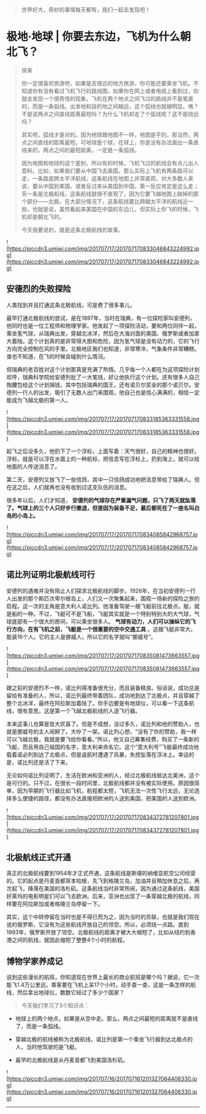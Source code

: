 > 世界好大，奇妙的事情每天都有，我们一起去发现吧！

# 极地·地球 | 你要去东边，飞机为什么朝北飞？

> 徐来
> 
> 你一定很喜欢旅游吧，如果是去很远的地方旅游，你可能还要乘坐飞机。不知道你有没有看过飞机飞行的路线图，如果你在网上或者电视上看到过，你就会发现一个很奇怪的现象，飞机在两个地点之间飞过的路线并不是笔直的，而是一条弧线。出发地和目的地之间越远，这个弧线也就越明显。咦？不是说两点之间直线距离最短吗？为什么飞机却走了个弧线呢？这不是绕远吗？
> 
> 其实吧，弧线才是对的。因为地球跟地图不一样，地图是平的，那当然，两点之间直线的距离最短。可地球是个球，在球上，你是没有办法画出一条直线来的，两点之间的最短距离，一定是一条弧线。
> 
> 因为地图和地球的这个差别，所以有的时候，飞机飞过的航线会有点儿出人意料。比如，如果我们要从中国飞去美国，那么实际上飞机有两条路可以走，一条路是跨太平洋航线，这条航线在地图上非常直观，对大多数人来说，要从中国到美国，或者反过来从美国到中国，第一反应肯定是这么走；另一条是北极航线，这条航线就很不直观了，因为它要飞越地图上缺掉的那个部分——北极。在大部分情况下，这条航线要比跨越太平洋的航线近一些。也就是说，虽然看起来美国在中国的东边儿，但实际上你飞的时候，飞机却是朝北飞的。
> 
> 今天我要说的，就是这条北极航线的故事。

![https://piccdn3.umiwi.com/img/201707/17/201707170833046843224992.jpg](https://piccdn3.umiwi.com/img/201707/17/201707170833046843224992.jpg)

## 安德烈的失败探险

人类找到并且打通这条北极航线，可是费了很多事儿。

最早打通北极航线的尝试，是在1897年，当时在瑞典，有一位探险家叫安德列，他同时也是一位工程师和物理学家。他发起了一项探险活动，要和两位同伴一起，乘坐氢气球，从瑞典出发，穿越北冰洋，然后在大海对面的美国、俄罗斯或者加拿大着陆。这个计划真的是非常得大胆和危险，因为氢气球是没有动力的，它的飞行方向完全控制在风的手里。北极地区我们也知道，非常寒冷，气象条件非常糟糕。谁也不知道，在飞的时候会碰到什么情况。

但瑞典的老百姓对这个计划那真是充满了热情。几乎每一个人都在为这项探险计划欢呼，瑞典科学院给安德列批了一大笔钱，好让他执行这个计划。还有很多人自己掏腰包给这个计划捐钱，其中包括瑞典的国王，还有诺贝尔奖金的那个诺贝尔。安德列一行人的出发，吸引了无数人出门来围观，他自己也是信心满满的，相信一定能成为飞越北极的第一人。

![https://piccdn3.umiwi.com/img/201707/17/201707170833185363331558.jpg](https://piccdn3.umiwi.com/img/201707/17/201707170833185363331558.jpg)

起飞之后没多久，他扔下了一个浮标，上面写着：天气很好，自己的精神也很好。浮标，就是可以浮在水面上的一种航标，把信息写在浮标上，扔到海上，就可以给地面的人传送消息了。

第二天，安德列又放飞了一些信鸽，其中一只信鸽成功地把消息带给了瑞典人。但在这之后，人们就再也没有收到过这支队伍的消息。

很多年以后，人们才知道， **安德列的气球存在严重漏气问题，只飞了两天就坠落了。气球上的三个人只好步行撤退，但是因为装备不足，最后都死在了一座名叫白岛的小岛上。**

![https://piccdn3.umiwi.com/img/201707/17/201707170834085842968757.jpg](https://piccdn3.umiwi.com/img/201707/17/201707170834085842968757.jpg)

## 诺比列证明北极航线可行

安德列的遇难并没有阻止人们探求北极航线的脚步。1926年，在当初安德列一行人出发的那个斯匹次卑尔根岛上，人们又一次聚集起来，围观一场新的探险之旅的启程。这一次的主角是意大利人诺比列。他准备驾驶一艘飞艇前往北极点。艇，就是船的一种。不过，飞艇可不是飞船，飞艇其实就是一个特别特别大的大气球，气球底部有一个很大的房间，可以乘坐很多人。 **气球有动力，人们可以操纵它的飞行方向，在有飞机之前，飞艇是一个很重要的空中交通工具** 。这艘飞艇非常大，能装16个人。它的主人是挪威人，所以它的名字就叫“挪威号”。

![https://piccdn3.umiwi.com/img/201707/17/201707170835081473663557.jpg](https://piccdn3.umiwi.com/img/201707/17/201707170835081473663557.jpg)

跟之前的安德烈不一样，诺比列得准备很充分，而且装备精良。俗话说，成功总是留给有准备的人，所以，诺比列最终带着团队，成功地到达了北极点，并且穿越了整个北冰洋，最终在阿拉斯加着陆了。你手边要是有地球仪，可以看一下这条航线，很有意思。这是第一个飞越北极航线的人造飞行器。

本来这事儿也算是皆大欢喜了。但是不成想，没过多久，诺比列和他的赞助人，也就是挪威号的主人闹掰了。大吵了一架。诺比列心想，“没有了你的赞助，我一样可以飞越北极，我就是要飞给你看看。”所以，他又自己筹集经费，购买了一条新的飞艇，而且用自己祖国的名字，意大利来命名它。这个“意大利号”飞艇最终成功地载着诺必列到达了北极点，但是返航时遭遇了风暴，失控坠落在浮冰上。幸运的是，诺比列还是活了下来。

无论如何诺比列证明了，生活在欧洲和亚洲的人，经过北极航线抵达北美洲，这个是可行的。只不过，在很长一段时间里，北极航线都并没有被实际使用。原因很简单，因为早期的飞行器比如飞机，航程都太短，飞机无法一次性飞行太远，无论选择多么便捷的路径，都没有办法直接把欧洲的人送到美国，把美国的人送到欧洲。

![https://piccdn3.umiwi.com/img/201707/17/201707170834372781207801.jpg](https://piccdn3.umiwi.com/img/201707/17/201707170834372781207801.jpg)

## 北极航线正式开通

真正的北极航线要到1954年才正式开通，这条航线是斯堪的纳维亚航空公司经营的。它的起点是丹麦首都哥本哈根，先飞到格陵兰岛，加油并且稍加休息之后，再次起飞，降落在美国的洛杉矶。这条航线当时非常热闹，因为通过这条航线，美国好莱坞的电影明星们可以飞去欧洲。后来，亚洲也出现了一条穿越北极的航线，同样要在阿拉斯加或者格陵兰岛停留一下。

其实，这个中转停留在当时也是不得已而为之，因为当时的苏联，也就是我们现在说的俄罗斯，它没有为这些航线开放自己的领空。所以，必须绕一点路。直到1993年，俄罗斯开放了领空。北极航线的距离才被大大缩短了，比如从纽约到香港之间的航线，就因此缩短了整整4个小时的航程。

## 博物学家养成记

说到这些漫长的航班，你知道现在世界上最长的商业航班是哪个吗？据说，它一次能飞1.4万公里远，乘客要在飞机上呆17个小时，动手查一查，这是一条怎样的航线，然后拿出地球仪，数数它经过了多少个国家？

> 今天我们学习了3个知识点：

* 地球上的两个地点，如果是从空中走。那么，两点之间最短的距离就不是直线了，而是一条弧线。

* 穿越北极的航线被称为北极航线，诺比列是第一个乘坐飞行器到达北极点的人，当时他驾驶的是飞艇。

* 最早的北极航线是从丹麦首都飞到美国洛杉矶。    

![https://piccdn3.umiwi.com/img/201707/16/201707161201327064406330.jpg](https://piccdn3.umiwi.com/img/201707/16/201707161201327064406330.jpg)

---

